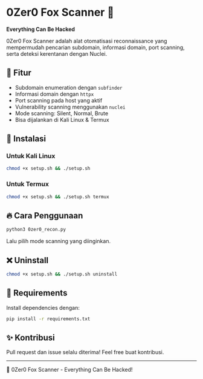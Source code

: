 # 0Zer0 Fox Scanner 🦊

**Everything Can Be Hacked**

0Zer0 Fox Scanner adalah alat otomatisasi reconnaissance yang mempermudah pencarian subdomain, informasi domain, port scanning, serta deteksi kerentanan dengan Nuclei.

## 🚀 Fitur
- Subdomain enumeration dengan `subfinder`
- Informasi domain dengan `httpx`
- Port scanning pada host yang aktif
- Vulnerability scanning menggunakan `nuclei`
- Mode scanning: Silent, Normal, Brute
- Bisa dijalankan di Kali Linux & Termux

## 📌 Instalasi
### Untuk Kali Linux
```bash
chmod +x setup.sh && ./setup.sh
```

### Untuk Termux
```bash
chmod +x setup.sh && ./setup.sh termux
```

## 🔥 Cara Penggunaan
```bash
python3 0zer0_recon.py
```
Lalu pilih mode scanning yang diinginkan.

## ❌ Uninstall
```bash
chmod +x setup.sh && ./setup.sh uninstall
```

## 📝 Requirements
Install dependencies dengan:
```bash
pip install -r requirements.txt
```

## ✨ Kontribusi
Pull request dan issue selalu diterima! Feel free buat kontribusi.

---
🦊 0Zer0 Fox Scanner - Everything Can Be Hacked!


